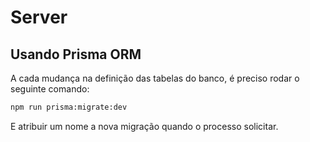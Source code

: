 # Server

## Usando Prisma ORM

A cada mudança na definição das tabelas do banco, é preciso rodar o seguinte comando:

```bash
npm run prisma:migrate:dev
```

E atribuir um nome a nova migração quando o processo solicitar.
